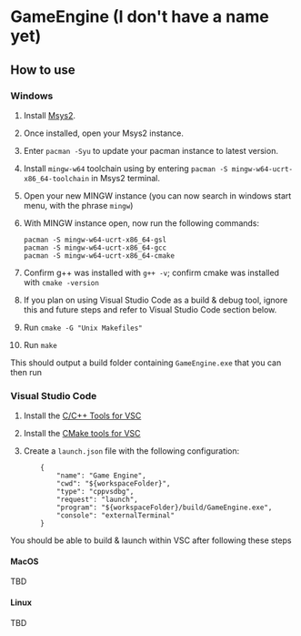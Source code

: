 # GameEngine (I don't have a name yet)


## How to use

### Windows

1. Install [Msys2](https://www.msys2.org/).

2. Once installed, open your Msys2 instance.

3. Enter `pacman -Syu` to update your pacman instance to latest version. 

4. Install `mingw-w64` toolchain using by entering `pacman -S mingw-w64-ucrt-x86_64-toolchain` in Msys2 terminal.

5. Open your new MINGW instance (you can now search in windows start menu, with the phrase `mingw`)

6. With MINGW instance open, now run the following commands: 
    ```
    pacman -S mingw-w64-ucrt-x86_64-gsl
    pacman -S mingw-w64-ucrt-x86_64-gcc
    pacman -S mingw-w64-ucrt-x86_64-cmake
    ```

7. Confirm g++ was installed with `g++ -v`; confirm cmake was installed with `cmake -version`

8. If you plan on using Visual Studio Code as a build & debug tool, ignore this and future steps and refer to Visual Studio Code section below. 

9. Run `cmake -G "Unix Makefiles"`

10. Run `make`

This should output a build folder containing `GameEngine.exe` that you can then run

### Visual Studio Code

1. Install the [C/C++ Tools for VSC](https://marketplace.visualstudio.com/items?itemName=ms-vscode.cpptools)

2. Install the [CMake tools for VSC](https://marketplace.visualstudio.com/items?itemName=ms-vscode.cmake-tools)

3. Create a `launch.json` file with the following configuration:
    ```
        {
            "name": "Game Engine",
            "cwd": "${workspaceFolder}",
            "type": "cppvsdbg",
            "request": "launch",
            "program": "${workspaceFolder}/build/GameEngine.exe",
            "console": "externalTerminal"
        }
    ```

You should be able to build & launch within VSC after following these steps

#### MacOS

TBD

#### Linux

TBD